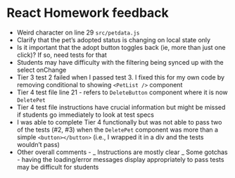 # React Homework feedback

- Weird character on line 29 `src/petdata.js`
- Clarify that the pet’s adopted status is changing on local state only
- Is it important that the adopt button toggles back (ie, more than just one click)? If so, need tests for that
- Students may have difficulty with the filtering being synced up with the select onChange
- Tier 3 test 2 failed when I passed test 3. I fixed this for my own code by removing conditional to showing `<PetList />` component
- Tier 4 test file line 21 - refers to `DeleteButton` component where it is now `DeletePet`
- Tier 4 test file instructions have crucial information but might be missed if students go immediately to look at test specs
- I was able to complete Tier 4 functionally but was not able to pass two of the tests (#2, #3) when the `DeletePet` component was more than a simple `<button></button>` (i.e., I wrapped it in a div and the tests wouldn’t pass)
- Other overall comments -
  _ Instructions are mostly clear
  _ Some gotchas - having the loading/error messages display appropriately to pass tests may be difficult for students
